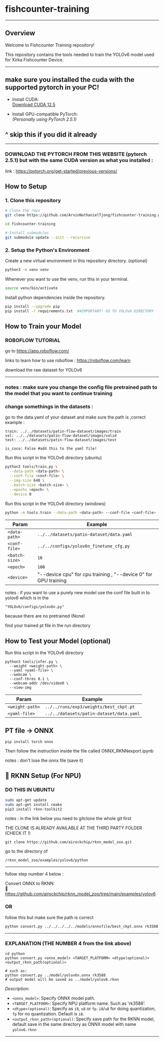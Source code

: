 # fishcounter-training

---

## Overview

Welcome to Fishcounter Training repository!

This repository contains the tools needed to train the YOLOv6 model used for Xirka Fishcounter Device.

---
## make sure you installed the cuda with the supported pytorch in your PC!
- Install CUDA:  
  [Download CUDA 12.5](https://developer.nvidia.com/cuda-12-5-0-download-archive?target_os=Windows&target_arch=x86_64&target_version=11&target_type=exe_local)

- Install GPU-compatible PyTorch:  
  *(Personally using PyTorch 2.5.1)*

## ^ skip this if you did it already
---

### DOWNLOAD THE PYTORCH FROM THIS WEBSITE (pytorch 2.5.1) but with the same CUDA version as what you installed :
link : https://pytorch.org/get-started/previous-versions/ 

## How to Setup

### 1. Clone this repository

``` bash
# Clone the repo
git clone https://github.com/ArvinNathanielTjong/fishcounter-training.git

cd fishcounter-training

# Install submodules
git submodule update --init --recursive
```

### 2. Setup the Python's Environment 

Create a new virtual environment in this repository directory. (optional)

``` bash
python3 -m venv venv
```

Whenever you want to use the venv, run this in your terminal.
``` bash
source venv/bin/activate 
```

Install python dependencies inside the repository.
``` bash
pip install --upgrade pip
pip install -r requirements.txt  ##IMPORTANT! GO TO YOLOv6 DIRECTORY
```


## How to Train your Model

### ROBOFLOW TUTORIAL

go to https://app.roboflow.com/

links to learn how to use roboflow : https://roboflow.com/learn 

download the raw dataset for YOLOv6 

---

### notes : make sure you change the config file pretrained path to the model that you want to continue training

### change somethings in the datasets : 

go to the data.yaml of your dataset and make sure the path is ,correct 
example : 

```
train: ../../datasets/patin-flow-dataset/images/train
val: ../../datasets/patin-flow-dataset/images/valid
test: ../../datasets/patin-flow-dataset/images/test

is_coco: False #add this to the yaml file!

```




Run this script in the YOLOv6 directory (ubuntu)

``` bash
python3 tools/train.py \
  --data-path <data-path> \
  --conf-file <conf-file> \
  --img-size 640 \
  --batch-size <batch-size> \
  --epochs <epoch> \
  --device 0
```

Run this script in the YOLOv6 directory (windows)

``` bash
python -m tools.train --data-path <data-path> --conf-file <conf-file> --img-size 640 --batch-size <batch-size> --epochs <epoch> --device 0
```

| Param | Example |
|-|-|
| `<data-path>`   | `../../datasets/patin-dataset/data.yaml`    | 
| `<conf-file>`   | `../../configs/yolov6n_finetune_cfg.py`  |
| `<batch-size>`  | `16` |
| `<epoch>`       | `100` | 
| `<device>`      | "--device cpu" for cpu training , "--device 0" for GPU training|

notes : if you want to use a purely new model use the conf file built in to yolov6 which is in the 
```
"YOLOv6/configs/yolov6n.py"
```
because there are no pretrained (None)

find your trained pt file in the run directory

## How to Test your Model (optional)

Run this script in the YOLOv6 directory

```
python3 tools/infer.py \
  --weight <weight-path> \
  --yaml <yaml-file> \
  --webcam \
  --conf-thres 0.1 \
  --webcam-addr /dev/video0 \
  --view-img
```

| Param | Example |
|-|-|
| `<weight-path>` | `../../runs/exp3/weights/best_ckpt.pt`    | 
| `<yaml-file>`   | `../../datasets/patin-dataset/data.yaml`  |




## PT file -> ONNX
```
pip install torch onnx
```
Then follow the instruction inside the file called ONNX_RKNNexport.ipynb

notes : don't lose the onnx file (save it)

## 🧠 RKNN Setup (For NPU)

### DO THIS IN UBUNTU 


```bash
sudo apt-get update
sudo apt-get install cmake
pip3 install rknn-toolkit2
```

notes : in the link below you need to gitclone the whole git first 

THE CLONE IS ALREADY AVAILABLE AT THE THIRD PARTY FOLDER (CHECK IT !) 

```
git clone https://github.com/airockchip/rknn_model_zoo.git
```
go to the directory of 
```
/rknn_model_zoo/examples/yolov6/python
```
---

follow step number 4 below :

Convert ONNX to RKNN:  
🔗 https://github.com/airockchip/rknn_model_zoo/tree/main/examples/yolov6

### OR
follow this but make sure the path is correct
``` bash
python convert.py ../../../../../models/onnxfile/best_ckpt.onnx rk3588

```
---

### EXPLANATION (THE NUMBER 4 from the link above)

```shell
cd python
python convert.py <onnx_model> <TARGET_PLATFORM> <dtype(optional)> <output_rknn_path(optional)>

# such as: 
python convert.py ../model/yolov6n.onnx rk3588
# output model will be saved as ../model/yolov6.rknn
```

*Description:*

- `<onnx_model>`: Specify ONNX model path.
- `<TARGET_PLATFORM>`: Specify NPU platform name.  Such as 'rk3588'.
- `<dtype>(optional)`: Specify as `i8`, `u8` or `fp`. `i8`/`u8` for doing quantization, `fp` for no quantization. Default is `i8`.
- `<output_rknn_path>(optional)`: Specify save path for the RKNN model, default save in the same directory as ONNX model with name `yolov6.rknn`
---



